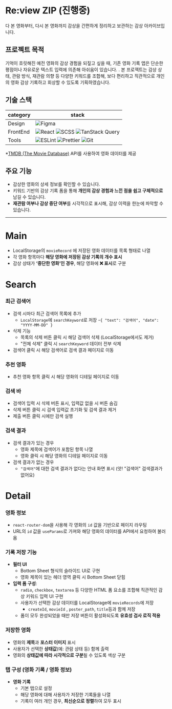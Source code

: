 # Re:view ZIP (진행중)
다 본 영화부터, 다시 본 영화까지 감상을 간편하게 정리하고 보관하는 감상 아카이브입니다.
<br/>
## 프로젝트 목적
기억이 흐릿해진 예전 영화의 감상 경험을 되짚고 싶을 때, 기존 영화 기록 앱은 단순한 평점이나 자유로운 텍스트 입력에 의존해 아쉬움이 있습니다. . 본 프로젝트는 감상 상태, 관람 방식, 재관람 의향 등 다양한 키워드를 조합해, 보다 편리하고 직관적으로 개인의 영화 감상 기록하고 회상할 수 있도록 기획하였습니다.

## 기술 스택
| category | stack |
| --- | --- |
| Design | ![Figma](https://img.shields.io/badge/Figma-F24E1E?style=flat-square&logo=Figma&logoColor=white)	 |
| FrontEnd | ![React](https://img.shields.io/badge/React-61DAFB?style=flat-square&logo=React&logoColor=black) ![SCSS](https://img.shields.io/badge/SCSS-CC6699?style=flat-square&logo=Sass&logoColor=white) ![TanStack Query](https://img.shields.io/badge/Tanstack_Query-FF4154?style=flat-square&logo=reactquery&logoColor=white) |
| Tools | ![ESLint](https://img.shields.io/badge/ESLint-4B32C3?style=flat-square&logo=ESLint&logoColor=white) ![Prettier](https://img.shields.io/badge/Prettier-F7B93E?style=flat-square&logo=Prettier&logoColor=white) ![Git](https://img.shields.io/badge/Git-F05032?style=flat-square&logo=Git&logoColor=white) | |

*[TMDB (The Movie Database)](https://www.themoviedb.org/) API를 사용하여 영화 데이터를 제공


## 주요 기능

- 감상한 영화의 상세 정보를 확인할 수 있습니다.
- 키워드 기반의 감상 기록 폼을 통해 **개인의 감상 경험과 느낀 점을 쉽고 구체적으로** 남길 수 있습니다.
- **재관람 여부나 감상 중단 여부**를 시각적으로 표시해, 감상 이력을 한눈에 파악할 수 있습니다.

----
# Main

- LocalStorage의 `movieRecord` 에 저장된 영화 데이터를 목록 형태로 나열
- 각 영화 항목마다 **해당 영화에 저장된 감상 기록의 개수 표시**
- 감상 상태가 **‘중단한 영화’인 경우**, 해당 영화에 **❌ 표시**로 구분

# Search

### 최근 검색어

- 검색 시마다 최근 검색어 목록에 추가
    - `LocalStorage`에 `searchKeyword`로 저장 -`{ "text": "검색어", "date": "YYYY-MM-DD" }`
- 삭제 기능
    - 목록의 삭제 버튼 클릭 시 해당 검색어 삭제 (LocalStorage에서도 제거)
    - "전체 삭제" 클릭 시 `searchKeyword` 데이터 전부 삭제
- 검색어 클릭 시 해당 검색어로 검색 결과 페이지로 이동

### 추천 영화

- 추천 영화 항목 클릭 시 해당 영화의 디테일 페이지로 이동

### 검색 바

- 검색어 입력 시 삭제 버튼 표시, 입력값 없을 시 버튼 숨김
- 삭제 버튼 클릭 시 검색 입력값 초기화 및 검색 결과 제거
- 제출 버튼 클릭 시에만 검색 실행

### 검색 결과

- 검색 결과가 있는 경우
    - 영화 제목에 검색어가 포함된 항목 나열
    - 영화 클릭 시 해당 영화의 디테일 페이지로 이동
- 검색 결과가 없는 경우
    - `"검색어"`에 대한 검색 결과가 없다는 안내 화면 표시 (앗! "검색어" 검색결과가 없어요)
 
# Detail

### 영화 정보

- `react-router-dom`을 사용해 각 영화의 `id` 값을 기반으로 페이지 라우팅
- URL의 `id` 값을 `useParams`로 가져와 해당 영화의 데이터를 API에서 요청하여 불러옴

### 기록 저장 기능

- **필터 UI**
    - Bottom Sheet 형식의 슬라이드 UI로 구현
    - 영화 제목이 있는 헤더 영역 클릭 시 Bottom Sheet 닫힘
- **입력 폼 구성**:
    - `radio`, `checkbox`, `textarea` 등 다양한 HTML 폼 요소를 조합해 직관적인 감상 키워드 입력 UI 구현
    - 사용자가 선택한 감상 데이터를 LocalStorage에 `movieRecords`에 저장
        - `createId`, `movieId` , `poster_path`, `title`등과 함께 저장
    - 폼이 모두 완성되었을 때만 저장 버튼이 활성화되도록 **유효성 검사 로직 적용**

### 저장한 영화

- 영화의 **제목**과 **포스터 이미지** 표시
- 사용자가 선택한 **상태값**(예: 관람 상태 등) 함께 출력
- 영화의 **상태값에 따라 시각적으로 구분**될 수 있도록 색상 구분

### 탭 구성 (영화 기록 / 영화 정보)

- **영화 기록**
    - 기본 탭으로 설정
    - 해당 영화에 대해 사용자가 저장한 기록들을 나열
    - 기록이 여러 개인 경우, **최신순으로 정렬**하여 모두 표시
